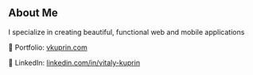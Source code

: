## About Me

I specialize in creating beautiful, functional web and mobile applications

💼 Portfolio: [vkuprin.com](https://vkuprin.com)

🔗 LinkedIn: [linkedin.com/in/vitaly-kuprin](https://linkedin.com/in/vitaly-kuprin)
